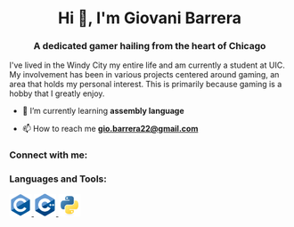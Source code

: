 <h1 align="center">Hi 👋, I'm Giovani Barrera</h1>
<h3 align="center">A dedicated gamer hailing from the heart of Chicago</h3>

I've lived in the Windy City my entire life and am currently a student at UIC. My involvement has been in various projects centered around gaming, an area that holds my personal interest. This is primarily because gaming is a hobby that I greatly enjoy.

- 🌱 I’m currently learning **assembly language**

- 📫 How to reach me **gio.barrera22@gmail.com**

<h3 align="left">Connect with me:</h3>
<p align="left">
</p>

<h3 align="left">Languages and Tools:</h3>
<p align="left"> <a href="https://www.cprogramming.com/" target="_blank" rel="noreferrer"> <img src="https://raw.githubusercontent.com/devicons/devicon/master/icons/c/c-original.svg" alt="c" width="40" height="40"/> </a> <a href="https://www.w3schools.com/cpp/" target="_blank" rel="noreferrer"> <img src="https://raw.githubusercontent.com/devicons/devicon/master/icons/cplusplus/cplusplus-original.svg" alt="cplusplus" width="40" height="40"/> </a> <a href="https://www.python.org" target="_blank" rel="noreferrer"> <img src="https://raw.githubusercontent.com/devicons/devicon/master/icons/python/python-original.svg" alt="python" width="40" height="40"/> </a> </p>
